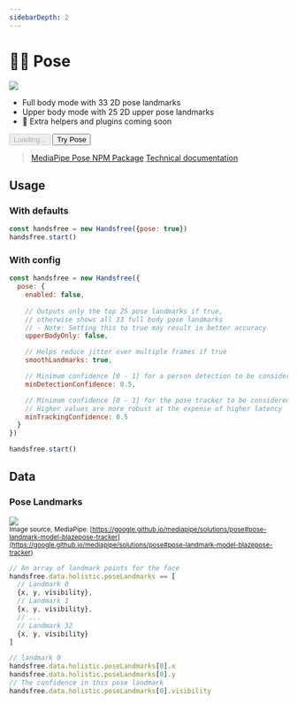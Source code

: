 ```yaml
---
sidebarDepth: 2
---
```

# 🤸‍♀️ Pose

<div class="window mb-md">
  <div class="window-body">
    <div class="row">
      <div class="col-6">
        <img src="https://media0.giphy.com/media/VJ7aDV6F5id8wY2Ff0/giphy.gif" />
      </div>
      <div class="col-6">
        <ul>
          <li>Full body mode with 33 2D pose landmarks</li>
          <li>Upper body mode with 25 2D upper pose landmarks</li>
          <li>📅 Extra helpers and plugins coming soon</li>
        </ul>
        <div>
          <HandsfreeToggle class="full-width handsfree-hide-when-started-without-pose" text-off="Try Pose" text-on="Stop Pose" :opts="demoOpts" />
          <button class="handsfree-show-when-started-without-pose handsfree-show-when-loading" disabled><Fa-Spinner spin /> Loading...</button>
          <button class="handsfree-show-when-started-without-pose handsfree-hide-when-loading" @click="startDemo"><Fa-Video /> Try Pose</button>
        </div>
      </div>
    </div>
  </div>
</div>

> [MediaPipe Pose NPM Package](https://www.npmjs.com/package/@mediapipe/pose)
> [Technical documentation](https://google.github.io/mediapipe/solutions/pose.html)

## Usage

### With defaults

```js
const handsfree = new Handsfree({pose: true})
handsfree.start()
```

### With config

```js
const handsfree = new Handsfree({
  pose: {
    enabled: false,
    
    // Outputs only the top 25 pose landmarks if true,
    // otherwise shows all 33 full body pose landmarks
    // - Note: Setting this to true may result in better accuracy 
    upperBodyOnly: false,

    // Helps reduce jitter over multiple frames if true
    smoothLandmarks: true,

    // Minimum confidence [0 - 1] for a person detection to be considered detected
    minDetectionConfidence: 0.5,

    // Minimum confidence [0 - 1] for the pose tracker to be considered detected
    // Higher values are more robust at the expense of higher latency
    minTrackingConfidence: 0.5
  }
})

handsfree.start()
```

## Data

### Pose Landmarks
![](https://google.github.io/mediapipe/images/mobile/pose_tracking_full_body_landmarks.png)
<br><small>Image source, MediaPipe: [https://google.github.io/mediapipe/solutions/pose#pose-landmark-model-blazepose-tracker](https://google.github.io/mediapipe/solutions/pose#pose-landmark-model-blazepose-tracker)</small>

```js
// An array of landmark points for the face
handsfree.data.holistic.poseLandmarks == [
  // Landmark 0
  {x, y, visibility},
  // Landmark 1
  {x, y, visibility},
  // ...
  // Landmark 32
  {x, y, visibility}
]

// landmark 0
handsfree.data.holistic.poseLandmarks[0].x
handsfree.data.holistic.poseLandmarks[0].y
// The confidence in this pose landmark
handsfree.data.holistic.poseLandmarks[0].visibility
```



<!-- Code -->
<script>
export default {
  data () {
    return {
      demoOpts: {
        weboji: false,
        hands: false,
        facemesh: false,
        pose: true,
        holistic: false
      }
    }
  },

  methods: {
    /**
     * Start the page with our preset options
     */
    startDemo () {
      this.$root.handsfree.update(this.demoOpts)
    }
  }
}
</script>